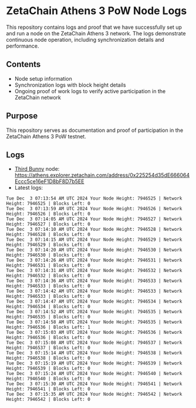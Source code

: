 # ZetaChain Athens 3 PoW Node Logs
This repository contains logs and proof that we have successfully set up and run a node on the ZetaChain Athens 3 network. The logs demonstrate continuous node operation, including synchronization details and performance.

## Contents
- Node setup information
- Synchronization logs with block height details
- Ongoing proof of work logs to verify active participation in the ZetaChain network

## Purpose
This repository serves as documentation and proof of participation in the ZetaChain Athens 3 PoW testnet.

## Logs

- [Third Bunny](https://thirdbunny.xyz/) node: https://athens.explorer.zetachain.com/address/0x225254d35dE666064Eccc5ce16eF1D8bF8D7b5EE
- Latest logs:
```
Tue Dec  3 07:13:54 AM UTC 2024 Your Node Height: 7946525 | Network Height: 7946525 | Blocks Left: 0
Tue Dec  3 07:13:59 AM UTC 2024 Your Node Height: 7946526 | Network Height: 7946526 | Blocks Left: 0
Tue Dec  3 07:14:05 AM UTC 2024 Your Node Height: 7946527 | Network Height: 7946527 | Blocks Left: 0
Tue Dec  3 07:14:10 AM UTC 2024 Your Node Height: 7946528 | Network Height: 7946528 | Blocks Left: 0
Tue Dec  3 07:14:15 AM UTC 2024 Your Node Height: 7946529 | Network Height: 7946529 | Blocks Left: 0
Tue Dec  3 07:14:20 AM UTC 2024 Your Node Height: 7946530 | Network Height: 7946530 | Blocks Left: 0
Tue Dec  3 07:14:26 AM UTC 2024 Your Node Height: 7946531 | Network Height: 7946531 | Blocks Left: 0
Tue Dec  3 07:14:31 AM UTC 2024 Your Node Height: 7946532 | Network Height: 7946532 | Blocks Left: 0
Tue Dec  3 07:14:36 AM UTC 2024 Your Node Height: 7946533 | Network Height: 7946533 | Blocks Left: 0
Tue Dec  3 07:14:42 AM UTC 2024 Your Node Height: 7946533 | Network Height: 7946533 | Blocks Left: 0
Tue Dec  3 07:14:47 AM UTC 2024 Your Node Height: 7946534 | Network Height: 7946534 | Blocks Left: 0
Tue Dec  3 07:14:52 AM UTC 2024 Your Node Height: 7946535 | Network Height: 7946535 | Blocks Left: 0
Tue Dec  3 07:14:58 AM UTC 2024 Your Node Height: 7946535 | Network Height: 7946536 | Blocks Left: 1
Tue Dec  3 07:15:03 AM UTC 2024 Your Node Height: 7946536 | Network Height: 7946536 | Blocks Left: 0
Tue Dec  3 07:15:08 AM UTC 2024 Your Node Height: 7946537 | Network Height: 7946537 | Blocks Left: 0
Tue Dec  3 07:15:14 AM UTC 2024 Your Node Height: 7946538 | Network Height: 7946538 | Blocks Left: 0
Tue Dec  3 07:15:19 AM UTC 2024 Your Node Height: 7946539 | Network Height: 7946539 | Blocks Left: 0
Tue Dec  3 07:15:24 AM UTC 2024 Your Node Height: 7946540 | Network Height: 7946540 | Blocks Left: 0
Tue Dec  3 07:15:30 AM UTC 2024 Your Node Height: 7946541 | Network Height: 7946541 | Blocks Left: 0
Tue Dec  3 07:15:35 AM UTC 2024 Your Node Height: 7946542 | Network Height: 7946542 | Blocks Left: 0
```

